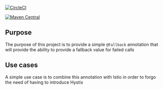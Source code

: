 [![CircleCI](https://circleci.com/gh/snowdrop/spring-fallback.svg?style=shield)](https://circleci.com/gh/snowdrop/spring-fallback)

[![Maven Central](https://img.shields.io/maven-central/v/me.snowdrop/spring-fallback.svg)](https://mvnrepository.com/artifact/me.snowdrop/spring-fallback/0.1.1)

## Purpose

The purpose of this project is to provide a simple `@Fallback` annotation that will provide
the ability to provide a fallback value for failed calls

## Use cases

A simple use case is to combine this annotation with Istio in order to forgo the need of having to introduce Hystix 
